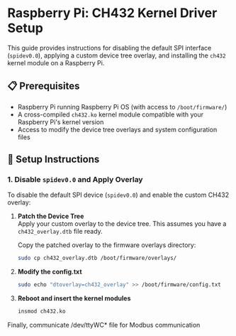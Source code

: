 # Raspberry Pi: CH432 Kernel Driver Setup

This guide provides instructions for disabling the default SPI interface (`spidev0.0`), applying a custom device tree overlay, and installing the `ch432` kernel module on a Raspberry Pi.

## 📋 Prerequisites

- Raspberry Pi running Raspberry Pi OS (with access to `/boot/firmware/`)
- A cross-compiled `ch432.ko` kernel module compatible with your Raspberry Pi's kernel version
- Access to modify the device tree overlays and system configuration files

## 🔧 Setup Instructions

### 1. Disable `spidev0.0` and Apply Overlay

To disable the default SPI device (`spidev0.0`) and enable the custom CH432 overlay:

1. **Patch the Device Tree**  
   Apply your custom overlay to the device tree. This assumes you have a `ch432_overlay.dtb` file ready.

   Copy the patched overlay to the firmware overlays directory:

   ```bash
   sudo cp ch432_overlay.dtb /boot/firmware/overlays/
   ``` 
  
2. **Modify the config.txt** 
  
   ```bash
   sudo echo "dtoverlay=ch432_overlay" >> /boot/firmware/config.txt
   ```
3. **Reboot and insert the kernel modules**
  
   ```bash
   insmod ch432.ko
   ```
  
Finally, communicate /dev/ttyWC* file for Modbus communication
